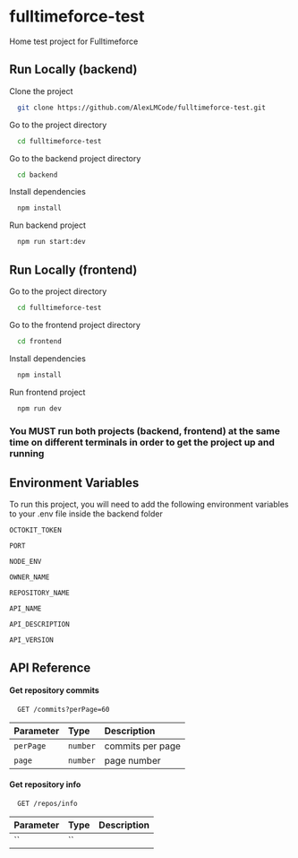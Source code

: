 
# fulltimeforce-test

Home test project for Fulltimeforce


## Run Locally (backend)

Clone the project

```bash
  git clone https://github.com/AlexLMCode/fulltimeforce-test.git
```

Go to the project directory

```bash
  cd fulltimeforce-test
```

Go to the backend project directory

```bash
  cd backend
```

Install dependencies

```bash
  npm install
```

Run backend project

```bash
  npm run start:dev
```

## Run Locally (frontend)

Go to the project directory

```bash
  cd fulltimeforce-test
```

Go to the frontend project directory

```bash
  cd frontend
```

Install dependencies

```bash
  npm install
```

Run frontend project

```bash
  npm run dev
```

### You MUST run both projects (backend, frontend) at the same time on different terminals in order to get the project up and running


## Environment Variables

To run this project, you will need to add the following environment variables to your .env file inside the backend folder

`OCTOKIT_TOKEN`

`PORT`

`NODE_ENV`

`OWNER_NAME`

`REPOSITORY_NAME`

`API_NAME`

`API_DESCRIPTION`

`API_VERSION`

## API Reference

#### Get repository commits

```http
  GET /commits?perPage=60
```

| Parameter | Type     | Description                |
| :-------- | :------- | :------------------------- |
| `perPage` | `number` | commits per page |
| `page` | `number` | page number |

#### Get repository info

```http
  GET /repos/info
```

| Parameter | Type     | Description                       |
| :-------- | :------- | :-------------------------------- |
| ``      | `` |  |

